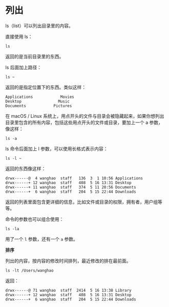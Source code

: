 # **列出**

ls（list）可以列出目录里的内容。

直接使用 ls：

```
ls
```

返回的是当前目录里的东西。

ls 后面加上路径：

```
ls ~
```

返回的是指定位置下的东西。类似这样：

```
Applications            Movies
Desktop                Music
Documents            Pictures
```

在 macOS / Linux 系统上，用点开头的文件与目录会被隐藏起来，如果你想列出目录里包含的所有内容，包括这些用点开头的文件或目录，要加上一个 a 参数，像这样：

```
ls -a
```

ls 命令后面加上 l 参数，可以使用长格式表示内容：

```
ls -l ~
```

返回的东西像这样：

```
drwx------@  4 wanghao  staff   136  3  1 10:56 Applications
drwx------+ 12 wanghao  staff   408  5 16 13:31 Desktop
drwx------+ 11 wanghao  staff   374  5 11 20:56 Documents
drwx------+  6 wanghao  staff   204  5 15 22:44 Downloads
```

返回的列表里面包含更详细的信息，比如文件或目录的权限，拥有者，用户组等等。

命令的参数也可以组合使用：

```
ls -la
```

用了一个 `l` 参数，还有一个 `a` 参数。

**排序**

列出的内容，按内容的修改时间排列，最近修改的排在最前面。

```
ls -lt /Users/wanghao
```

返回：

```
drwx------@ 71 wanghao  staff  2414  5 16 13:38 Library
drwx------+ 12 wanghao  staff   408  5 16 13:31 Desktop
drwx------+  6 wanghao  staff   204  5 15 22:44 Downloads
```



